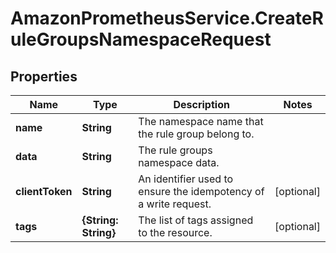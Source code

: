 # AmazonPrometheusService.CreateRuleGroupsNamespaceRequest

## Properties

Name | Type | Description | Notes
------------ | ------------- | ------------- | -------------
**name** | **String** | The namespace name that the rule group belong to. | 
**data** | **String** | The rule groups namespace data. | 
**clientToken** | **String** | An identifier used to ensure the idempotency of a write request. | [optional] 
**tags** | **{String: String}** | The list of tags assigned to the resource. | [optional] 


